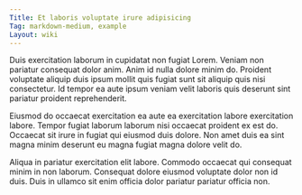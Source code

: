 ```yaml
---
Title: Et laboris voluptate irure adipisicing
Tag: markdown-medium, example
Layout: wiki
---
```

Duis exercitation laborum in cupidatat non fugiat Lorem. Veniam non pariatur consequat dolor anim. Anim id nulla dolore minim do. Proident voluptate aliquip duis ipsum mollit quis fugiat sunt sit aliquip quis nisi consectetur. Id tempor ea aute ipsum veniam velit laboris quis deserunt sint pariatur proident reprehenderit.

Eiusmod do occaecat exercitation ea aute ea exercitation labore exercitation labore. Tempor fugiat laborum laborum nisi occaecat proident ex est do. Occaecat sit irure in fugiat qui eiusmod duis dolore. Non amet duis ea sint magna minim deserunt eu magna fugiat magna dolore velit do.

Aliqua in pariatur exercitation elit labore. Commodo occaecat qui consequat minim in non laborum. Consequat dolore eiusmod voluptate dolor non id duis. Duis in ullamco sit enim officia dolor pariatur pariatur officia non.
